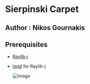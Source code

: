 # Sierpinski Carpet

## Author : Nikos Gournakis

## Prerequisites

- [Raylib-j](https://github.com/CreedVI/Raylib-J)
- [lwjgl](https://www.lwjgl.org/) for Raylib-j

  ![image](https://github.com/user-attachments/assets/fc671d0e-9f0a-401a-8628-9fd2779d3084)
